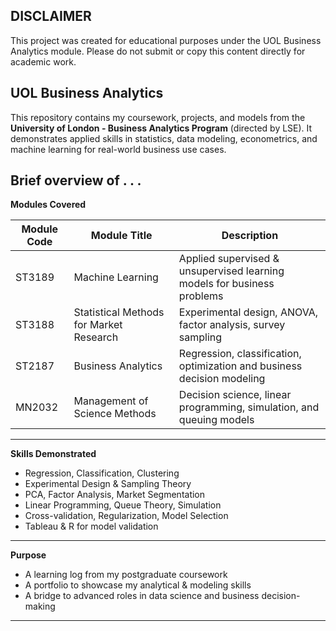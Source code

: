 DISCLAIMER
--
This project was created for educational purposes under the UOL Business Analytics module.
Please do not submit or copy this content directly for academic work.

UOL Business Analytics
--
This repository contains my coursework, projects, and models from the 
**University of London - Business Analytics Program** (directed by LSE). 
It demonstrates applied skills in statistics, data modeling, econometrics, 
and machine learning for real-world business use cases.

Brief overview of . . . 
--
**Modules Covered**

| Module Code | Module Title                     | Description |
|-------------|----------------------------------|-------------|
| ST3189      | Machine Learning                 | Applied supervised & unsupervised learning models for business problems |
| ST3188      | Statistical Methods for Market Research | Experimental design, ANOVA, factor analysis, survey sampling |
| ST2187      | Business Analytics               | Regression, classification, optimization and business decision modeling |
| MN2032      | Management of Science Methods    | Decision science, linear programming, simulation, and queuing models |

---

**Skills Demonstrated**

- Regression, Classification, Clustering
- Experimental Design & Sampling Theory
- PCA, Factor Analysis, Market Segmentation
- Linear Programming, Queue Theory, Simulation
- Cross-validation, Regularization, Model Selection
- Tableau & R for model validation

---

**Purpose**

- A learning log from my postgraduate coursework
- A portfolio to showcase my analytical & modeling skills
- A bridge to advanced roles in data science and business decision-making

---
